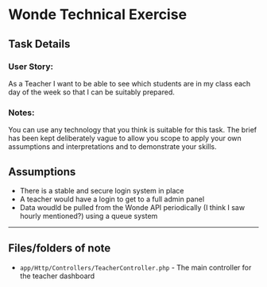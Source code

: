 # Wonde Technical Exercise

## Task Details
### User Story:
As a Teacher I want to be able to see which students are in my class each day of the week so that I can be suitably prepared.

### Notes:

You can use any technology that you think is suitable for this task.
The brief has been kept deliberately vague to allow you scope to apply your own assumptions and interpretations and to demonstrate your skills.

## Assumptions

* There is a stable and secure login system in place
* A teacher would have a login to get to a full admin panel
* Data woudld be pulled from the Wonde API periodically (I think I saw hourly mentioned?) using a queue system

--- 
## Files/folders of note

* `app/Http/Controllers/TeacherController.php` - The main controller for the teacher dashboard 